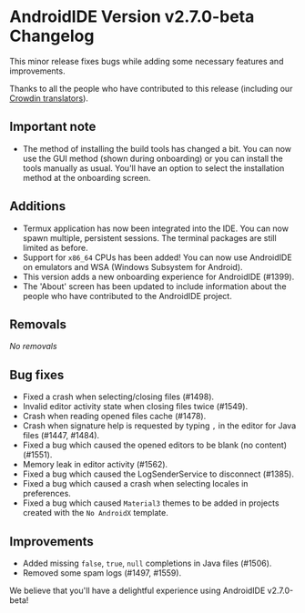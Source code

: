 # AndroidIDE Version v2.7.0-beta Changelog

This minor release fixes bugs while adding some necessary features and improvements.

Thanks to all the people who have contributed to this release (including our [Crowdin translators](https://github.com/AndroidIDEOfficial/AndroidIDE/blob/dev/CROWDIN_CONTRIBUTORS.md)).

## Important note

- The method of installing the build tools has changed a bit. You can now use the GUI method (shown during onboarding) or you can install the tools manually as usual. You'll have an option to select the installation method at the onboarding screen.

## Additions

- Termux application has now been integrated into the IDE. You can now spawn multiple, persistent sessions. The terminal packages are still limited as before.
- Support for `x86_64` CPUs has been added! You can now use AndroidIDE on emulators and WSA (Windows Subsystem for Android).
- This version adds a new onboarding experience for AndroidIDE (#1399).
- The 'About' screen has been updated to include information about the people who have contributed to the AndroidIDE project.

## Removals

_No removals_

## Bug fixes

- Fixed a crash when selecting/closing files (#1498).
- Invalid editor activity state when closing files twice (#1549).
- Crash when reading opened files cache (#1478).
- Crash when signature help is requested by typing `,` in the editor for Java files (#1447, #1484).
- Fixed a bug which caused the opened editors to be blank (no content) (#1551).
- Memory leak in editor activity (#1562).
- Fixed a bug which caused the LogSenderService to disconnect (#1385).
- Fixed a bug which caused a crash when selecting locales in preferences.
- Fixed a bug which caused `Material3` themes to be added in projects created with the `No AndroidX` template.

## Improvements

- Added missing `false`, `true`, `null` completions in Java files (#1506).
- Removed some spam logs (#1497, #1559).

We believe that you'll have a delightful experience using AndroidIDE v2.7.0-beta!
